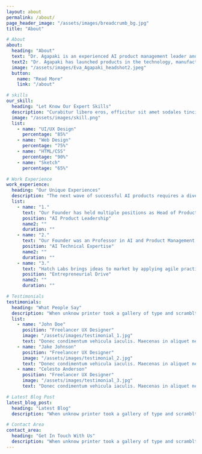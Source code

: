 ```yaml
---
layout: about
permalink: /about/
page_header_image: "/assets/images/breadcrumb_bg.jpg"
title: "About"

# About
about:
  heading: "About"
  text: "Dr. Agapaki is an experienced AI product management leader and executive advisor with 10 years of leadership and diverse technical product experiences in public, private and startup sectors. She has deep expertise in evaluating ideas, launching new products to market and scaling high growth startups. Her experience includes AI technical expertise, thought leadership, PMF strategy and product-led growth for deep tech ideas."
  text2: "Dr. Agapaki has launched products in the technology, manufacturing and oil & gas industries. During her Professorship service at the University of Florida, she validated early-stage ideas and partnered with cross-functional teams, which resulted in generating a $1.5M research portfolio. During her Head of Product role at an AdTech company, she drove 150% revenue growth in Q2 2023. Dr. Eva has been developing AI-driven products for nearly a decade (founded startup out of Ph.D. research, scoped and hired team to develop first AI-product @ PTC, launched AI research lab). She has been trained in disciplined entrepreneurship at top-schools (MIT NSF I-corps training). Her experience with PMF led to building 0-1 products in large tech companies (PTC, AVEVA). She has received multiple AI leadership awards (featured as one of 60 AI leaders, 2022 Outstanding Leadership Award @ Internet 2.0 conference) and is a featured speaker at AI conferences."
  image: "/assets/images/Eva_Agapaki_headshot2.jpeg"
  button:
    name: "Read More"
    link: "/about"

# skills
our_skill:
  heading: "Let Know Our Expert Skills"
  description: "Curabitur libero eros, efficitur sit amet sodales tincidunt, aliquet et leo. Sed ut nibh feugiat, auctor enim quis, hendrerit ipsum. Aenean blandit lacinia suscipit. Nunc ut tincidunt massa, eu semper lacus."
  image: "/assets/images/skill.png"
  list:
    - name: "UI/UX Design"
      percentage: "85%"
    - name: "Web Design"
      percentage: "75%"
    - name: "HTML/CSS"
      percentage: "90%"
    - name: "Sketch"
      percentage: "65%"

# Work Experience
work_experience:
  heading: "Our Unique Experiences"
  description: "The next wave of successful AI products requires a diverse set of skills, experience and agile practices. We provide our clients with unique AI product innovation packages backed by expertise in:"
  list:
    - name: "1."
      text: "Our Founder has held multiple positions as Head of Product in startups and Lead Product Management roles in innovation labs of large organizations. She brought challenging 0-1 AI products to market in multiple industries such as manufacturing and AdTech."
      position: "AI Product Leadership"
      name2: ""
      duration: ""
    - name: "2."
      text: "Our Founder was an Professor in AI and Product Management at the University of Florida, transforming ideas into multi-million dollar worth products. Hatch Labs is also supported by an advisory board that consists of senior leaders in Big Tech, sustainability and oil &amp gas industries."
      position: "AI Technical Expertise"
      name2: ""
      duration: ""
    - name: "3."
      text: "Hatch Labs brings ideas to market by applying agile practices and using the latest AI tools and advances in applied AI research."
      position: "Entrepreneurial Drive"
      name2: ""
      duration: ""

# Testimonials
testimonials:
  heading: "What People Say"
  description: "When unknow printer took a gallery of type and scramblted it to make a type specimen book"
  list:
    - name: "John Doe"
      position: "Freelancer UX Designer"
      image: "/assets/images/testimonial_1.jpg"
      text: "Donec condimentum vehicula iaculis. Maecenas in aliquet neque. Suspendisse viverra, ante eget pellentesque pulvinar, nunc nisi molestie ligula, vitae convallis orci justo vitae sem. Integer vitae imperdiet augue, sed accumsan diam. Etiam non quam commodo dolor convallis cursus. Duis tempus dolor eget gravida fringilla. In ultricies velit eget sem tempus egestas."
    - name: "Jake Johnson"
      position: "Freelancer UX Designer"
      image: "/assets/images/testimonial_2.jpg"
      text: "Donec condimentum vehicula iaculis. Maecenas in aliquet neque. Suspendisse viverra, ante eget pellentesque pulvinar, nunc nisi molestie ligula, vitae convallis orci justo vitae sem. Integer vitae imperdiet augue, sed accumsan diam. Etiam non quam commodo dolor convallis cursus. Duis tempus dolor eget gravida fringilla. In ultricies velit eget sem tempus egestas."
    - name: "Celesto Anderson"
      position: "Freelancer UX Designer"
      image: "/assets/images/testimonial_3.jpg"
      text: "Donec condimentum vehicula iaculis. Maecenas in aliquet neque. Suspendisse viverra, ante eget pellentesque pulvinar, nunc nisi molestie ligula, vitae convallis orci justo vitae sem. Integer vitae imperdiet augue, sed accumsan diam. Etiam non quam commodo dolor convallis cursus. Duis tempus dolor eget gravida fringilla. In ultricies velit eget sem tempus egestas."

# Latest Blog Post
latest_blog_post:
  heading: "Latest Blog"
  description: "When unknow printer took a gallery of type and scramblted it to make a type specimen book"

# Contact Area
contact_area:
  heading: "Get In Touch With Us"
  description: "When unknow printer took a gallery of type and scramblted it to make a type specimen book"
---
```

